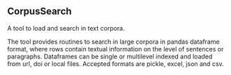CorpusSearch
----------

A tool to load and search in text corpora. 

The tool provides routines to search in large corpora in pandas dataframe format, where rows contain textual information on the level of sentences or paragraphs. 
Dataframes can be single or multilevel indexed and loaded from url, doi or local files. Accepted formats are pickle, excel, json and csv. 
